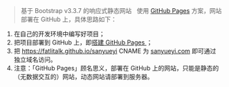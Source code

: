 > 基于 Bootstrap v3.3.7 的响应式静态网站  
使用 [GitHub Pages](https://pages.github.com/) 方案，网站部署在 GitHub 上，具体思路如下：  
1. 在自己的开发环境中编写好项目；
2. 把项目部署到 GitHub 上，即[搭建 GitHub Pages ](http://fatlitalk.com/#post/12)；
3. 把 https://fatlitalk.github.io/sanyueyi CNAME 为 [sanyueyi.com](http://sanyueyi.com) 即可通过独立域名访问。
4. 注意：「GitHub Pages」顾名思义，部署在 GitHub 上的网站，只能是静态的（无数据交互的）网站，动态网站请部署到服务器。
